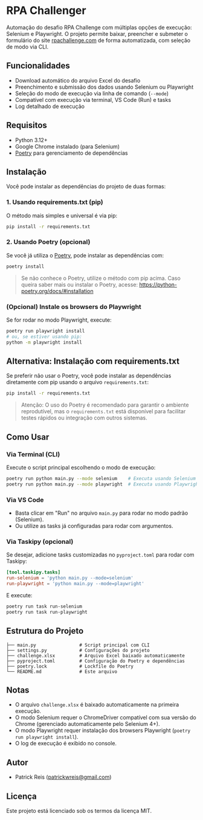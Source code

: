 # RPA Challenger

Automação do desafio RPA Challenge com múltiplas opções de execução: Selenium e Playwright. O projeto permite baixar, preencher e submeter o formulário do site [rpachallenge.com](https://rpachallenge.com) de forma automatizada, com seleção de modo via CLI.

## Funcionalidades
- Download automático do arquivo Excel do desafio
- Preenchimento e submissão dos dados usando Selenium ou Playwright
- Seleção do modo de execução via linha de comando (`--mode`)
- Compatível com execução via terminal, VS Code (Run) e tasks
- Log detalhado de execução

## Requisitos
- Python 3.12+
- Google Chrome instalado (para Selenium)
- [Poetry](https://python-poetry.org/) para gerenciamento de dependências

## Instalação

Você pode instalar as dependências do projeto de duas formas:

### 1. Usando requirements.txt (pip)

O método mais simples e universal é via pip:

```sh
pip install -r requirements.txt
```

### 2. Usando Poetry (opcional)

Se você já utiliza o [Poetry](https://python-poetry.org/), pode instalar as dependências com:

```sh
poetry install
```

> Se não conhece o Poetry, utilize o método com pip acima. Caso queira saber mais ou instalar o Poetry, acesse: https://python-poetry.org/docs/#installation

### (Opcional) Instale os browsers do Playwright
Se for rodar no modo Playwright, execute:
```sh
poetry run playwright install
# ou, se estiver usando pip:
python -m playwright install
```

## Alternativa: Instalação com requirements.txt

Se preferir não usar o Poetry, você pode instalar as dependências diretamente com pip usando o arquivo `requirements.txt`:

```sh
pip install -r requirements.txt
```

> Atenção: O uso do Poetry é recomendado para garantir o ambiente reprodutível, mas o `requirements.txt` está disponível para facilitar testes rápidos ou integração com outros sistemas.

## Como Usar

### Via Terminal (CLI)
Execute o script principal escolhendo o modo de execução:

```sh
poetry run python main.py --mode selenium    # Executa usando Selenium (padrão)
poetry run python main.py --mode playwright  # Executa usando Playwright
```

### Via VS Code
- Basta clicar em "Run" no arquivo `main.py` para rodar no modo padrão (Selenium).
- Ou utilize as tasks já configuradas para rodar com argumentos.

### Via Taskipy (opcional)
Se desejar, adicione tasks customizadas no `pyproject.toml` para rodar com Taskipy:
```toml
[tool.taskipy.tasks]
run-selenium = 'python main.py --mode=selenium'
run-playwright = 'python main.py --mode=playwright'
```
E execute:
```sh
poetry run task run-selenium
poetry run task run-playwright
```

## Estrutura do Projeto
```
├── main.py                # Script principal com CLI
├── settings.py            # Configurações do projeto
├── challenge.xlsx         # Arquivo Excel baixado automaticamente
├── pyproject.toml         # Configuração do Poetry e dependências
├── poetry.lock            # Lockfile do Poetry
└── README.md              # Este arquivo
```

## Notas
- O arquivo `challenge.xlsx` é baixado automaticamente na primeira execução.
- O modo Selenium requer o ChromeDriver compatível com sua versão do Chrome (gerenciado automaticamente pelo Selenium 4+).
- O modo Playwright requer instalação dos browsers Playwright (`poetry run playwright install`).
- O log de execução é exibido no console.

## Autor
- Patrick Reis (<patrickwreis@gmail.com>)

## Licença
Este projeto está licenciado sob os termos da licença MIT.
